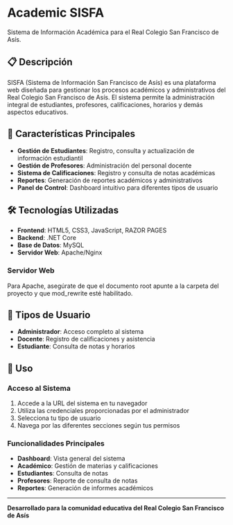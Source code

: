 # Academic SISFA

Sistema de Información Académica para el Real Colegio San Francisco de Asís.

## 📋 Descripción

SISFA (Sistema de Información San Francisco de Asís) es una plataforma web diseñada para gestionar los procesos académicos y administrativos del Real Colegio San Francisco de Asís. El sistema permite la administración integral de estudiantes, profesores, calificaciones, horarios y demás aspectos educativos.

## 🚀 Características Principales

- **Gestión de Estudiantes**: Registro, consulta y actualización de información estudiantil
- **Gestión de Profesores**: Administración del personal docente
- **Sistema de Calificaciones**: Registro y consulta de notas académicas
- **Reportes**: Generación de reportes académicos y administrativos
- **Panel de Control**: Dashboard intuitivo para diferentes tipos de usuario

## 🛠️ Tecnologías Utilizadas

- **Frontend**: HTML5, CSS3, JavaScript, RAZOR PAGES
- **Backend**: .NET Core
- **Base de Datos**: MySQL
- **Servidor Web**: Apache/Nginx

### Servidor Web

Para Apache, asegúrate de que el documento root apunte a la carpeta del proyecto y que mod_rewrite esté habilitado.

## 👥 Tipos de Usuario

- **Administrador**: Acceso completo al sistema
- **Docente**: Registro de calificaciones y asistencia
- **Estudiante**: Consulta de notas y horarios

## 📱 Uso

### Acceso al Sistema

1. Accede a la URL del sistema en tu navegador
2. Utiliza las credenciales proporcionadas por el administrador
3. Selecciona tu tipo de usuario
4. Navega por las diferentes secciones según tus permisos

### Funcionalidades Principales

- **Dashboard**: Vista general del sistema
- **Académico**: Gestión de materias y calificaciones
- **Estudiantes**: Consulta de notas
- **Profesores**: Reporte de consulta de notas
- **Reportes**: Generación de informes académicos

---

**Desarrollado para la comunidad educativa del Real Colegio San Francisco de Asís**
